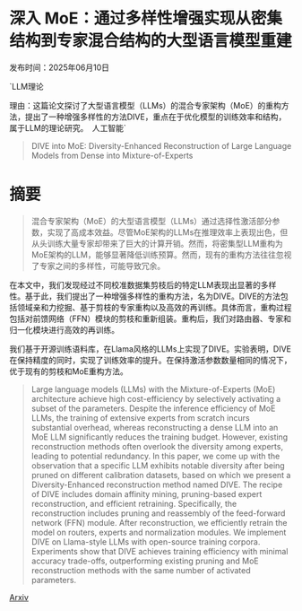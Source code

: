 # 深入 MoE：通过多样性增强实现从密集结构到专家混合结构的大型语言模型重建

发布时间：2025年06月10日

`LLM理论

理由：这篇论文探讨了大型语言模型（LLMs）的混合专家架构（MoE）的重构方法，提出了一种增强多样性的方法DIVE，重点在于优化模型的训练效率和结构，属于LLM的理论研究。` `人工智能`

> DIVE into MoE: Diversity-Enhanced Reconstruction of Large Language Models from Dense into Mixture-of-Experts

# 摘要

> 混合专家架构（MoE）的大型语言模型（LLMs）通过选择性激活部分参数，实现了高成本效益。尽管MoE架构的LLMs在推理效率上表现出色，但从头训练大量专家却带来了巨大的计算开销。然而，将密集型LLM重构为MoE架构的LLM，能够显著降低训练预算。然而，现有的重构方法往往忽视了专家之间的多样性，可能导致冗余。

在本文中，我们发现经过不同校准数据集剪枝后的特定LLM表现出显著的多样性。基于此，我们提出了一种增强多样性的重构方法，名为DIVE。DIVE的方法包括领域亲和力挖掘、基于剪枝的专家重构以及高效的再训练。具体而言，重构过程包括对前馈网络（FFN）模块的剪枝和重新组装。重构后，我们对路由器、专家和归一化模块进行高效的再训练。

我们基于开源训练语料库，在Llama风格的LLMs上实现了DIVE。实验表明，DIVE在保持精度的同时，实现了训练效率的提升。在保持激活参数数量相同的情况下，优于现有的剪枝和MoE重构方法。

> Large language models (LLMs) with the Mixture-of-Experts (MoE) architecture achieve high cost-efficiency by selectively activating a subset of the parameters. Despite the inference efficiency of MoE LLMs, the training of extensive experts from scratch incurs substantial overhead, whereas reconstructing a dense LLM into an MoE LLM significantly reduces the training budget. However, existing reconstruction methods often overlook the diversity among experts, leading to potential redundancy. In this paper, we come up with the observation that a specific LLM exhibits notable diversity after being pruned on different calibration datasets, based on which we present a Diversity-Enhanced reconstruction method named DIVE. The recipe of DIVE includes domain affinity mining, pruning-based expert reconstruction, and efficient retraining. Specifically, the reconstruction includes pruning and reassembly of the feed-forward network (FFN) module. After reconstruction, we efficiently retrain the model on routers, experts and normalization modules. We implement DIVE on Llama-style LLMs with open-source training corpora. Experiments show that DIVE achieves training efficiency with minimal accuracy trade-offs, outperforming existing pruning and MoE reconstruction methods with the same number of activated parameters.

[Arxiv](https://arxiv.org/abs/2506.09351)